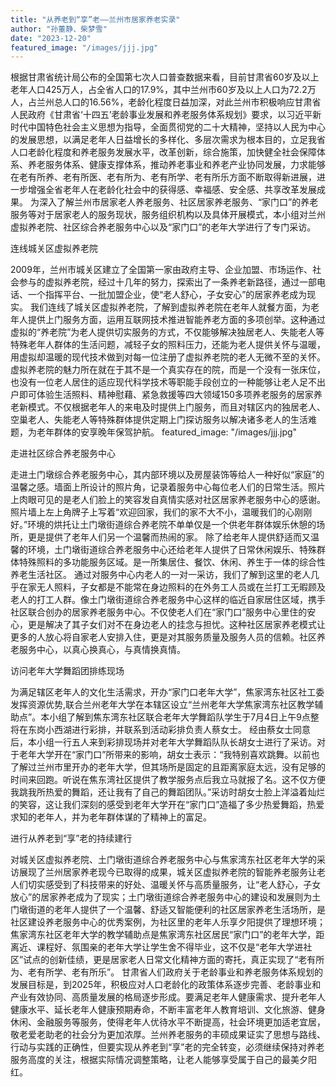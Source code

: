 ```yaml
---
title: "从养老到“享”老——兰州市居家养老实录"
author: "孙董静、柴梦雪"
date: "2023-12-20"
featured_image: "/images/jjj.jpg"
---
```

根据甘肃省统计局公布的全国第七次人口普查数据来看，目前甘肃省60岁及以上老年人口425万人，占全省人口的17.9%，其中兰州市60岁及以上人口为72.2万人，占兰州总人口的16.56%，老龄化程度日益加深，对此兰州市积极响应甘肃省人民政府《甘肃省‘十四五’老龄事业发展和养老服务体系规划》要求，以习近平新时代中国特色社会主义思想为指导，全面贯彻党的二十大精神，坚持以人民为中心的发展思想，以满足老年人日益增长的多样化、多层次需求为根本目的，立足我省人口老龄化程度和养老服务发展水平，改革创新，综合施策，加快健全社会保障体系、养老服务体系、健康支撑体系，推动养老事业和养老产业协同发展，力求能够在老有所养、老有所医、老有所为、老有所学、老有所乐方面不断取得新进展，进一步增强全省老年人在老龄化社会中的获得感、幸福感、安全感、共享改革发展成果。
为深入了解兰州市居家老人养老服务、社区居家养老服务、“家门口”的养老服务等对于居家老人的服务现状，服务组织机构以及具体开展模式，本小组对兰州虚拟养老院、社区综合养老服务中心以及“家门口”的老年大学进行了专门采访。

连线城关区虚拟养老院

2009年，兰州市城关区建立了全国第一家由政府主导、企业加盟、市场运作、社会参与的虚拟养老院，经过十几年的努力，探索出了一条养老新路径，通过一部电话、一个指挥平台、一批加盟企业，使“老人舒心，子女安心”的居家养老成为现实。
我们连线了城关区虚拟养老院，了解到虚拟养老院在老年人就餐方面，为老年人提供上门服务方面，运用互联网技术推进智能养老方面的多项创举。这种通过虚拟的“养老院”为老人提供切实服务的方式，不仅能够解决独居老人、失能老人等特殊老年人群体的生活问题，减轻子女的照料压力，还能为老人提供关怀与温暖，用虚拟却温暖的现代技术做到对每一位注册了虚拟养老院的老人无微不至的关怀。
虚拟养老院的魅力所在就在于其不是一个真实存在的院，而是一个没有一张床位，也没有一位老人居住的适应现代科学技术等职能手段创立的一种能够让老人足不出户即可体验生活照料、精神慰藉、紧急救援等四大领域150多项养老服务的居家养老新模式。不仅根据老年人的来电及时提供上门服务，而且对辖区内的独居老人、空巢老人、失能老人等特殊群体提供定期上门探访服务以解决诸多老人的生活难题，为老年群体的安享晚年保驾护航。
featured_image: "/images/jjj.jpg"
  
走进社区综合养老服务中心

 走进土门墩综合养老服务中心，其内部环境以及房屋装饰等给人一种好似“家庭”的温馨之感。墙面上所设计的照片角，记录着服务中心每位老人们的日常生活。照片上肉眼可见的是老人们脸上的笑容发自真情实感对社区居家养老服务中心的感谢。照片墙上左上角牌子上写着“欢迎回家，我们的家不大不小，温暖我们的心刚刚好。”环境的烘托让土门墩街道综合养老院不单单仅是一个供老年群体娱乐休憩的场所，更是提供了老年人们另一个温馨而热闹的家。
  除了给老年人提供舒适而又温馨的环境，土门墩街道综合养老服务中心还给老年人提供了日常休闲娱乐、特殊群体特殊照料的多功能服务区域。是一所集居住、餐饮、休闲、养生于一体的综合性养老生活社区。
  通过对服务中心内老人的一对一采访，我们了解到这里的老人几乎在家无人照料，子女都是不能常在身边照料的在外务工人员或在兰打工无暇顾及老人的打工人群。像土门墩街道综合养老服务中心这样的临近自家居住区域，携手社区联合创办的居家养老服务中心。不仅使老人们在“家门口”服务中心里住的安心，更是解决了其子女们对不在身边老人的挂念与担忧。这种社区居家养老模式让更多的人放心将自家老人安排入住，更是对其服务质量及服务人员的信赖。社区养老服务中心，以真心换真心，与真情换真情。

访问老年大学舞蹈团排练现场

为满足辖区老年人的文化生活需求，开办“家门口老年大学”，焦家湾东社区社工委发挥资源优势,联合兰州老年大学在本辖区设立“兰州老年大学焦家湾东社区教学辅助点”。本小组了解到焦东湾东社区联合老年大学舞蹈队学生于7月4日上午9点整将在东岗小西湖进行彩排，并联系到活动彩排负责人蔡女士。
经由蔡女士同意后，本小组一行五人来到彩排现场并对老年大学舞蹈队队长胡女士进行了采访。对于老年大学开在“家门口”所带来的影响，胡女士表示：“我特别喜欢跳舞。以前也了解过兰州市里开办的老年大学，但其场所是固定的且距离家庭太远，没有足够的时间来回跑。听说在焦东湾社区提供了教学服务点后我立马就报了名。这不仅方便我跳我所热爱的舞蹈，还让我有了自己的舞蹈团队。”采访时胡女士脸上洋溢着灿烂的笑容，这让我们深刻的感受到老年大学开在“家门口”造福了多少热爱舞蹈，热爱求知的老年人，并为老年群体谋的了精神上的富足。

进行从养老到“享”老的持续建行

对城关区虚拟养老院、土门墩街道综合养老服务中心与焦家湾东社区老年大学的采访展现了兰州居家养老现今已取得的成果，城关区虚拟养老院的智能养老服务让老人们切实感受到了科技带来的好处、温暖关怀与高质量服务，让“老人舒心，子女放心”的居家养老成为了现实；土门墩街道综合养老服务中心的建设和发展则为土门墩街道的老年人提供了一个温馨、舒适又智能便利的社区居家养老生活场所，是社区建设养老服务中心的优秀案例，为社区里的老年人乐享夕阳提供了理想环境；焦家湾东社区老年大学的教学辅助点是焦家湾东社区居民“家门口”的老年大学，距离近、课程好、氛围亲的老年大学让学生舍不得毕业，这不仅是“老年大学进社区”试点的创新佳绩，更是居家老人日常文化精神方面的寄托，真正实现了“老有所为、老有所学、老有所乐”。
甘肃省人们政府关于老龄事业和养老服务体系规划的发展目标是，到2025年，积极应对人口老龄化的政策体系逐步完善、老龄事业和产业有效协同、高质量发展的格局逐步形成。要满足老年人健康需求、提升老年人健康水平、延长老年人健康预期寿命，不断丰富老年人教育培训、文化旅游、健身休闲、金融服务等服务，使得老年人优待水平不断提高，社会环境更加适老宜居，敬老爱老助老的社会分为更加浓厚。兰州养老服务的丰硕成果证实了思想与路线、行动与实践的正确性，但要实现从养老到“享”老的完全转变，必须继续保持对养老服务高度的关注，根据实际情况调整策略，让老人能够享受属于自己的最美夕阳红。

